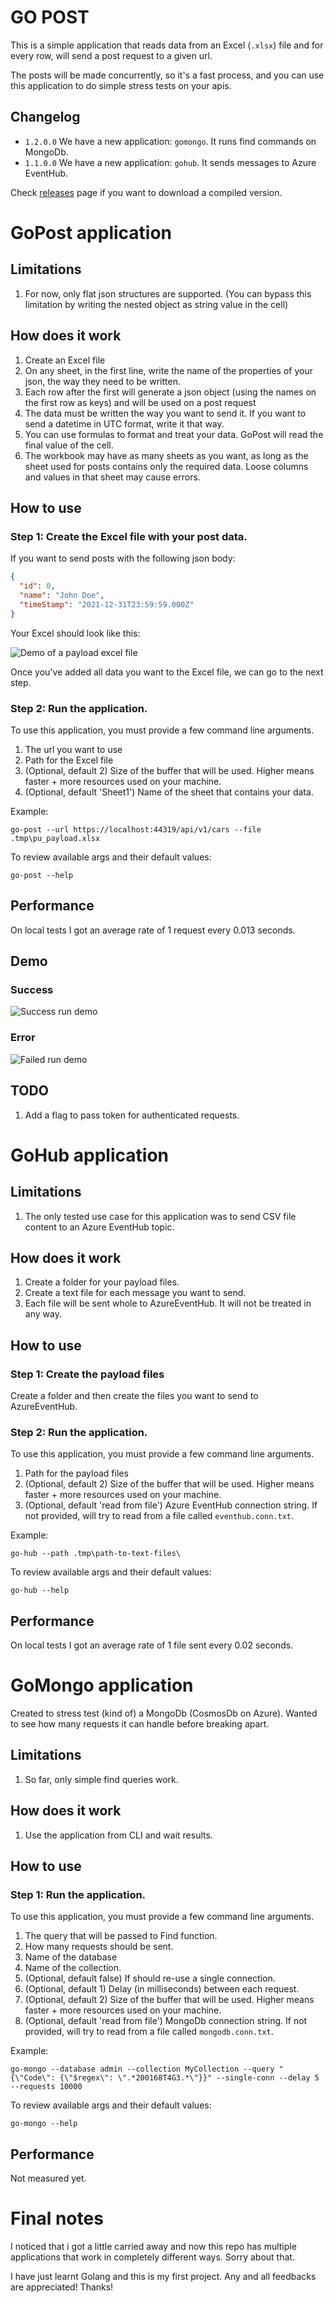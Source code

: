 # GO POST

This is a simple application that reads data from an Excel (```.xlsx```) file and for every row, will send a post
request to a given url.

The posts will be made concurrently, so it's a fast process, and you can use this application to do simple stress tests
on your apis.

## Changelog
- ```1.2.0.0``` We have a new application: ```gomongo```. It runs find commands on MongoDb.
- ```1.1.0.0``` We have a new application: ```gohub```. It sends messages to Azure EventHub. 
 


Check [releases](https://github.com/brenordv/go-post/releases) page if you want to download a compiled version.
# GoPost application

## Limitations

1. For now, only flat json structures are supported. (You can bypass this limitation by writing the nested object as
   string value in the cell)

## How does it work

1. Create an Excel file
2. On any sheet, in the first line, write the name of the properties of your json, the way they need to be written.
3. Each row after the first will generate a json object (using the names on the first row as keys) and will be used on a
   post request
4. The data must be written the way you want to send it. If you want to send a datetime in UTC format, write it that
   way.
5. You can use formulas to format and treat your data. GoPost will read the final value of the cell.
6. The workbook may have as many sheets as you want, as long as the sheet used for posts contains only the required
   data. Loose columns and values in that sheet may cause errors.

## How to use

### Step 1: Create the Excel file with your post data.

If you want to send posts with the following json body:

```json
{
  "id": 0,
  "name": "John Doe",
  "timeStamp": "2021-12-31T23:59:59.000Z"
}
```

Your Excel should look like this:

![Demo of a payload excel file](.imgs/excel_demo.png "Excel Demo")

Once you've added all data you want to the Excel file, we can go to the next step.

### Step 2: Run the application.

To use this application, you must provide a few command line arguments.

1. The url you want to use
2. Path for the Excel file
3. (Optional, default 2) Size of the buffer that will be used. Higher means faster + more resources used on your
   machine.
4. (Optional, default 'Sheet1') Name of the sheet that contains your data.

Example:

```shell
go-post --url https://localhost:44319/api/v1/cars --file .tmp\pu_payload.xlsx
```

To review available args and their default values:

```shell
go-post --help
```


## Performance

On local tests I got an average rate of 1 request every 0.013 seconds.

## Demo

### Success

![Success run demo](.imgs/demo_ok.png "Demo 1")

### Error

![Failed run demo](.imgs/demo_error.png "Demo 2")

## TODO

1. Add a flag to pass token for authenticated requests.

# GoHub application

## Limitations

1. The only tested use case for this application was to send CSV file content to an Azure EventHub topic.

## How does it work

1. Create a folder for your payload files.
2. Create a text file for each message you want to send.
3. Each file will be sent whole to AzureEventHub. It will not be treated in any way.

## How to use
### Step 1: Create the payload files

Create a folder and then create the files you want to send to AzureEventHub.


### Step 2: Run the application.

To use this application, you must provide a few command line arguments.

1. Path for the payload files
2. (Optional, default 2) Size of the buffer that will be used. Higher means faster + more resources used on your
   machine.
3. (Optional, default 'read from file') Azure EventHub connection string. If not provided, will try to read from a file called ```eventhub.conn.txt```.

Example:

```shell
go-hub --path .tmp\path-to-text-files\
```

To review available args and their default values:

```shell
go-hub --help
```

## Performance

On local tests I got an average rate of 1 file sent every 0.02 seconds.


# GoMongo application

Created to stress test (kind of) a MongoDb (CosmosDb on Azure). 
Wanted to see how many requests it can handle before breaking apart. 

## Limitations

1. So far, only simple find queries work.

## How does it work

1. Use the application from CLI and wait results.

## How to use
### Step 1: Run the application.

To use this application, you must provide a few command line arguments.

1. The query that will be passed to Find function.
2. How many requests should be sent.
3. Name of the database
4. Name of the collection.
5. (Optional, default false) If should re-use a single connection.   
6. (Optional, default 1) Delay (in milliseconds) between each request.
7. (Optional, default 2) Size of the buffer that will be used. Higher means faster + more resources used on your
   machine.
8. (Optional, default 'read from file') MongoDb connection string. If not provided, will try to read from a file called ```mongodb.conn.txt```.

Example:

```shell
go-mongo --database admin --collection MyCollection --query "{\"Code\": {\"$regex\": \".*200168T4G3.*\"}}" --single-conn --delay 5 --requests 10000
```

To review available args and their default values:

```shell
go-mongo --help
```

## Performance
Not measured yet.



# Final notes
I noticed that i got a little carried away and now this repo has multiple applications that work in completely different ways. Sorry about that.

I have just learnt Golang and this is my first project. Any and all feedbacks are appreciated!
Thanks!